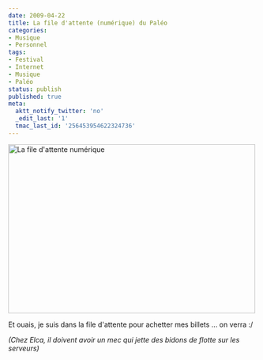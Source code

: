 ```yaml
---
date: 2009-04-22
title: La file d'attente (numérique) du Paléo
categories:
- Musique
- Personnel
tags:
- Festival
- Internet
- Musique
- Paléo
status: publish
published: true
meta:
  aktt_notify_twitter: 'no'
  _edit_last: '1'
  tmac_last_id: '256453954622324736'
---
```

<img class="alignnone size-medium wp-image-1117" title="La file d'attente numérique" src="https://dlgjp9x71cipk.cloudfront.net/2009/04/paleo-500x342.png" alt="La file d'attente numérique" width="500" height="342" />

Et ouais, je suis dans la file d'attente pour achetter mes billets ... on verra :/

<em>(Chez Elca, il doivent avoir un mec qui jette des bidons de flotte sur les serveurs)</em>
